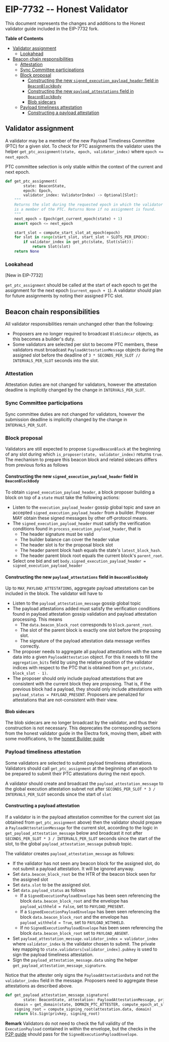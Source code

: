 # EIP-7732 -- Honest Validator

This document represents the changes and additions to the Honest validator guide included in the EIP-7732 fork.

<!-- START doctoc generated TOC please keep comment here to allow auto update -->
<!-- DON'T EDIT THIS SECTION, INSTEAD RE-RUN doctoc TO UPDATE -->
**Table of Contents**

- [Validator assignment](#validator-assignment)
  - [Lookahead](#lookahead)
- [Beacon chain responsibilities](#beacon-chain-responsibilities)
  - [Attestation](#attestation)
  - [Sync Committee participations](#sync-committee-participations)
  - [Block proposal](#block-proposal)
    - [Constructing the new `signed_execution_payload_header` field in  `BeaconBlockBody`](#constructing-the-new-signed_execution_payload_header-field-in--beaconblockbody)
    - [Constructing the new `payload_attestations` field in  `BeaconBlockBody`](#constructing-the-new-payload_attestations-field-in--beaconblockbody)
    - [Blob sidecars](#blob-sidecars)
  - [Payload timeliness attestation](#payload-timeliness-attestation)
    - [Constructing a payload attestation](#constructing-a-payload-attestation)

<!-- END doctoc generated TOC please keep comment here to allow auto update -->

## Validator assignment

A validator may be a member of the new Payload Timeliness Committee (PTC) for a given slot.  To check for PTC assignments the validator uses the helper `get_ptc_assignment(state, epoch, validator_index)` where `epoch <= next_epoch`.

PTC committee selection is only stable within the context of the current and next epoch.

```python
def get_ptc_assignment(
        state: BeaconState,
        epoch: Epoch,
        validator_index: ValidatorIndex) -> Optional[Slot]:
    """
    Returns the slot during the requested epoch in which the validator with index `validator_index`
    is a member of the PTC. Returns None if no assignment is found.
    """
    next_epoch = Epoch(get_current_epoch(state) + 1)
    assert epoch <= next_epoch

    start_slot = compute_start_slot_at_epoch(epoch)
    for slot in range(start_slot, start_slot + SLOTS_PER_EPOCH):
        if validator_index in get_ptc(state, Slot(slot)):
            return Slot(slot)
    return None
```

### Lookahead

[New in EIP-7732]

`get_ptc_assignment` should be called at the start of each epoch to get the assignment for the next epoch (`current_epoch + 1`). A validator should plan for future assignments by noting their assigned PTC slot.

## Beacon chain responsibilities

All validator responsibilities remain unchanged other than the following:

- Proposers are no longer required to broadcast `BlobSidecar` objects, as this becomes a builder's duty.
- Some validators are selected per slot to become PTC members, these validators must broadcast `PayloadAttestationMessage` objects during the assigned slot before the deadline of `3 * SECONDS_PER_SLOT // INTERVALS_PER_SLOT` seconds into the slot.

### Attestation

Attestation duties are not changed for validators, however the attestation deadline is implicitly changed by the change in `INTERVALS_PER_SLOT`.

### Sync Committee participations

Sync committee duties are not changed for validators, however the submission deadline is implicitly changed by the change in `INTERVALS_PER_SLOT`.

### Block proposal

Validators are still expected to propose `SignedBeaconBlock` at the beginning of any slot during which `is_proposer(state, validator_index)` returns `true`. The mechanism to prepare this beacon block and related sidecars differs from previous forks as follows

#### Constructing the new `signed_execution_payload_header` field in  `BeaconBlockBody`

To obtain `signed_execution_payload_header`, a block proposer building a block on top of a `state` must take the following actions:
* Listen to the `execution_payload_header` gossip global topic and save an accepted `signed_execution_payload_header` from a builder. Proposer MAY obtain these signed messages by other off-protocol means.
* The `signed_execution_payload_header` must satisfy the verification conditions found in `process_execution_payload_header`, that is
    - The header signature must be valid
    - The builder balance can cover the header value
    - The header slot is for the proposal block slot
    - The header parent block hash equals the state's `latest_block_hash`.
    - The header parent block root equals the current block's `parent_root`.
* Select one bid and set `body.signed_execution_payload_header = signed_execution_payload_header`

#### Constructing the new `payload_attestations` field in  `BeaconBlockBody`

Up to `MAX_PAYLOAD_ATTESTATIONS`, aggregate payload attestations can be included in the block. The validator will have to
* Listen to the `payload_attestation_message` gossip global topic
* The payload attestations added must satisfy the verification conditions found in payload attestation gossip validation and payload attestation processing. This means
    - The `data.beacon_block_root` corresponds to `block.parent_root`.
    - The slot of the parent block is exactly one slot before the proposing slot.
    - The signature of the payload attestation data message verifies correctly.
* The proposer needs to aggregate all payload attestations with the same data into a given `PayloadAttestation` object. For this it needs to fill the `aggregation_bits` field by using the relative position of the validator indices with respect to the PTC that is obtained from `get_ptc(state, block_slot - 1)`.
* The proposer should only include payload attestations that are consistent with the current block they are proposing. That is, if the previous block had a payload, they should only include attestations with `payload_status = PAYLOAD_PRESENT`. Proposers are penalized for attestations that are not-consistent with their view.

#### Blob sidecars

The blob sidecars are no longer broadcast by the validator, and thus their construction is not necessary. This deprecates the corresponding sections from the honest validator guide in the Electra fork, moving them, albeit with some modifications, to the [honest Builder guide](./builder.md)

### Payload timeliness attestation

Some validators are selected to submit payload timeliness attestations. Validators should call `get_ptc_assignment` at the beginning of an epoch to be prepared to submit their PTC attestations during the next epoch.

A validator should create and broadcast the `payload_attestation_message` to the global execution attestation subnet not after `SECONDS_PER_SLOT * 3 / INTERVALS_PER_SLOT` seconds since the start of `slot`

#### Constructing a payload attestation

If a validator is in the payload attestation committee for the current slot (as obtained from `get_ptc_assignment` above) then the validator should prepare a `PayloadAttestationMessage` for the current slot,
according to the logic in `get_payload_attestation_message` below and broadcast it not after  `SECONDS_PER_SLOT * 3 / INTERVALS_PER_SLOT` seconds since the start of the slot, to the global `payload_attestation_message` pubsub topic.

The validator creates `payload_attestation_message` as follows:
* If the validator has not seen any beacon block for the assigned slot, do not submit a payload attestation. It will be ignored anyway.
* Set `data.beacon_block_root` be the HTR of the beacon block seen for the assigned slot
* Set `data.slot` to be the assigned slot.
* Set `data.payload_status` as follows
    - If a `SignedExecutionPayloadEnvelope` has been seen referencing the block `data.beacon_block_root` and the envelope has `payload_withheld = False`,  set to `PAYLOAD_PRESENT`.
    - If a `SignedExecutionPayloadEnvelope` has been seen referencing the block `data.beacon_block_root` and the envelope has `payload_withheld = True`,  set to `PAYLOAD_WITHHELD`.
    - If no `SignedExecutionPayloadEnvelope` has been seen referencing the block `data.beacon_block_root` set to `PAYLOAD_ABSENT`.
* Set `payload_attestation_message.validator_index = validator_index` where `validator_index` is the validator chosen to submit. The private key mapping to `state.validators[validator_index].pubkey` is used to sign the payload timeliness attestation.
* Sign the `payload_attestation_message.data` using the helper `get_payload_attestation_message_signature`.

Notice that the attester only signs the `PayloadAttestationData` and not the `validator_index` field in the message. Proposers need to aggregate these attestations as described above.

```python
def get_payload_attestation_message_signature(
        state: BeaconState, attestation: PayloadAttestationMessage, privkey: int) -> BLSSignature:
    domain = get_domain(state, DOMAIN_PTC_ATTESTER, compute_epoch_at_slot(attestation.data.slot))
    signing_root = compute_signing_root(attestation.data, domain)
    return bls.Sign(privkey, signing_root)
```

**Remark** Validators do not need to check the full validity of the `ExecutionPayload` contained in within the envelope, but the checks in the [P2P guide](./p2p-interface.md) should pass for the `SignedExecutionPayloadEnvelope`.
